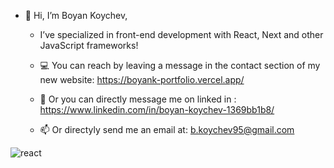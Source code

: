 - 👋 Hi, I’m Boyan Koychev,

   -  I’ve specialized in front-end development with React, Next and other JavaScript frameworks!

   - :computer: You can reach by leaving a message in the contact section of my new website: https://boyank-portfolio.vercel.app/
  
   - :speech_balloon: Or you can directly message me on linked in : https://www.linkedin.com/in/boyan-koychev-1369bb1b8/
   
   - 📫 Or directyly send me an email at: b.koychev95@gmail.com


<!---
BoyanK95/BoyanK95 is a ✨ special ✨ repository because its `README.md` (this file) appears on your GitHub profile.
You can click the Preview link to take a look at your changes.
--->

![react](https://user-images.githubusercontent.com/92653208/207981607-a54907d7-d88b-4457-920e-85fa46b94e5a.png)
